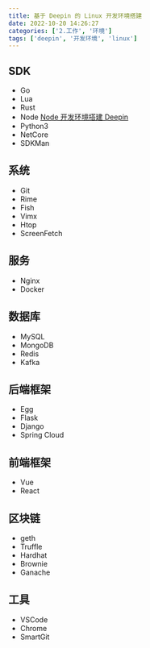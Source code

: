 ```yaml
---
title: 基于 Deepin 的 Linux 开发环境搭建
date: 2022-10-20 14:26:27
categories: ['2.工作', '环境']
tags: ['deepin', '开发环境', 'linux']
---
```


  
## SDK

- Go
- Lua
- Rust
- Node [Node 开发环境搭建 Deepin](../7962ceea5a61f0bcef11f8d9abf63940e874942b)
- Python3
- NetCore
- SDKMan
  
## 系统

- Git
- Rime
- Fish
- Vimx
- Htop
- ScreenFetch
  
## 服务

- Nginx
- Docker
  
## 数据库

- MySQL
- MongoDB
- Redis
- Kafka
  
## 后端框架

- Egg
- Flask
- Django
- Spring Cloud
  
## 前端框架

- Vue
- React 
  
## 区块链

- geth
- Truffle
- Hardhat
- Brownie
- Ganache
  
## 工具

- VSCode
- Chrome
- SmartGit
